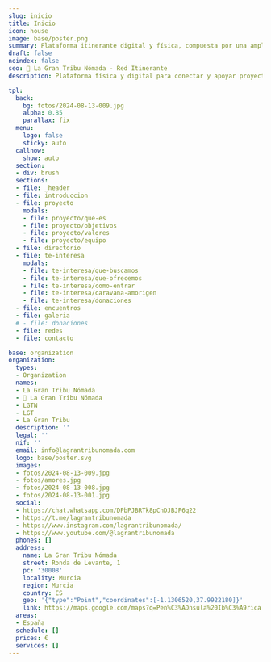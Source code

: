 ```yaml
---
slug: inicio
title: Inicio
icon: house
image: base/poster.png
summary: Plataforma itinerante digital y física, compuesta por una amplia diversidad de personas con un enfoque de vida y valores similares, que buscan potenciar sus dones y desarrollar una vida compartida, libre y dinámica.
draft: false
noindex: false
seo: 👣 La Gran Tribu Nómada - Red Itinerante
description: Plataforma física y digital para conectar y apoyar proyectos, espacios, comunidades y personitas que buscan una vida alternativa.

tpl:
  back:
    bg: fotos/2024-08-13-009.jpg
    alpha: 0.85
    parallax: fix
  menu:
    logo: false
    sticky: auto
  callnow:
    show: auto
  section:
  - div: brush
  sections:
  - file: _header
  - file: introduccion
  - file: proyecto
    modals:
    - file: proyecto/que-es
    - file: proyecto/objetivos
    - file: proyecto/valores
    - file: proyecto/equipo
  - file: directorio
  - file: te-interesa
    modals:
    - file: te-interesa/que-buscamos
    - file: te-interesa/que-ofrecemos
    - file: te-interesa/como-entrar
    - file: te-interesa/caravana-amorigen
    - file: te-interesa/donaciones
  - file: encuentros
  - file: galeria
  # - file: donaciones
  - file: redes
  - file: contacto

base: organization
organization:
  types:
  - Organization
  names:
  - La Gran Tribu Nómada
  - 👣 La Gran Tribu Nómada
  - LGTN
  - LGT
  - La Gran Tribu
  description: ''
  legal: ''
  nif: ''
  email: info@lagrantribunomada.com
  logo: base/poster.svg
  images:
  - fotos/2024-08-13-009.jpg
  - fotos/amores.jpg
  - fotos/2024-08-13-008.jpg
  - fotos/2024-08-13-001.jpg
  social:
  - https://chat.whatsapp.com/DPbPJBRTk8pChDJBJP6q22
  - https://t.me/lagrantribunomada
  - https://www.instagram.com/lagrantribunomada/
  - https://www.youtube.com/@lagrantribunomada
  phones: []
  address:
    name: La Gran Tribu Nómada
    street: Ronda de Levante, 1
    pc: '30008'
    locality: Murcia
    region: Murcia
    country: ES
    geo: '{"type":"Point","coordinates":[-1.1306520,37.9922180]}'
    link: https://maps.google.com/maps?q=Pen%C3%ADnsula%20Ib%C3%A9rica
  areas:
  - España
  schedule: []
  prices: €
  services: []
---
```

